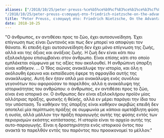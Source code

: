```yaml
---
aliases: ["/2018/10/25/peter-preuss-%ce%b5%ce%b9%cf%83%ce%b1%ce%b3%cf%89%ce%b3%ce%ae-%cf%83%cf%84%ce%bf-friedrich-nietzsche-on-the-advantage-and-disadvantage-of-history-for-life",
"/2018/10/25/peter-preuss-εισαγωγή-στο-friedrich-nietzsche-on-the-advantage-and-disadvantage-of-history-for-life/"]
title: "Peter Preuss, εισαγωγή στο: Friedrich Nietzsche, On the Advantage and Disadvantage of History for Life"
date: 2018-10-25
---
```


"Ο άνθρωπος, εν αντιθέσει προς το ζώο, έχει αυτοσυνείδηση. Έχει επίγνωση πως είναι ζωντανός και πως δεν μπορεί να αποφύγει τον θάνατο. Κι επειδή έχει αυτοσυνείδηση δεν έχει μόνο επίγνωση της ζωής, αλλά και της άξιας και ανάξιας ζωής. Η ζωή δεν είναι κάτι που εξολοκλήρου επισυμβαίνει στον άνθρωπο. Είναι επίσης κάτι στο οποίο εμπλέκεται σύμφωνα με τις αξίες που ακολουθεί. Η ανθρώπινη ύπαρξη είναι καθήκον. ... Ο 19ος αιώνας ανακάλυψε την ιστορία, και όλη η ακόλουθη έρευνα και εκπαίδευση έφερε τη σφραγίδα αυτής της ανακάλυψης. Αυτή δεν ήταν απλά μια ανακάλυψη ενός συνόλου γεγονότων που αφορούσαν το παρελθόν, αλλά η ανακάλυψη της ιστορικότητας του ανθρώπου: ο άνθρωπος, εν αντιθέσει προς το ζώο, είναι ένα ιστορικό ον. Ο άνθρωπος δεν είναι εξολοκλήρου προϊόν μίας αλλότριας πράξης, φυσικής ή θεϊκής, αλλά εν μέρει παράγει την ίδια του την υπόσταση. Το καθήκον της ύπαρξης είναι καθήκον ακριβώς επειδή δεν αποτελεί μία περίπτωση πράξης σε συμφωνία με κάποια αμετάβλητη φύση ή ουσία, αλλά μάλλον την πράξη παραγωγής αυτής της φύσης εντός των περιορισμών εκάστης κατάστασης. Η ιστορία είναι το αρχείο αυτής της αυτο-παραγωγής. Είναι η δραστηριότητα ενός ιστορικού όντος που ανακτά το παρελθόν εντός του παρόντος που προοικονομεί το μέλλον."
